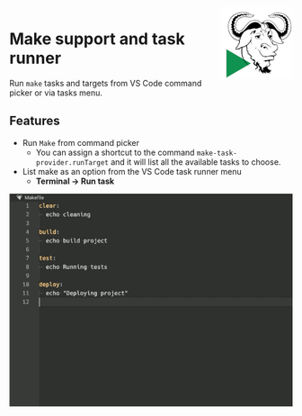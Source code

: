 <img src="images/Makefile.png" align="right" />

# Make support and task runner

Run `make` tasks and targets from VS Code command picker or via tasks menu.

## Features

- Run `Make` from command picker
  - You can assign a shortcut to the command `make-task-provider.runTarget` and it will list all the available tasks to choose.
- List make as an option from the VS Code task runner menu
  - **Terminal -> Run task**

![command picker](images/command-picker.gif)
